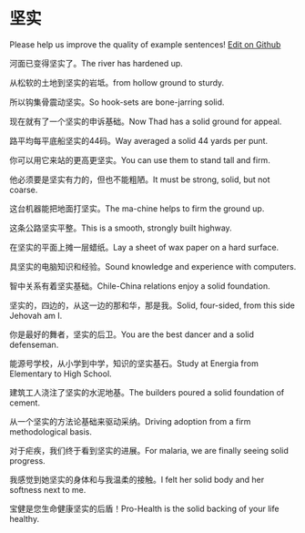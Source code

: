 # 坚实

Please help us improve the quality of example sentences! [Edit on Github](https://github.com/jiyushe/jiyu-example-sentence-source/blob/main/chinese/jianshi.md)

<p><span class="chinese">河面已变得坚实了。</span><span class="english">The river has hardened up.</span></p>

<p><span class="chinese">从松软的土地到坚实的岩坻。</span><span class="english">from hollow ground to sturdy.</span></p>

<p><span class="chinese">所以钩集骨震动坚实。</span><span class="english">So hook-sets are bone-jarring solid.</span></p>

<p><span class="chinese">现在就有了一个坚实的申诉基础。</span><span class="english">Now Thad has a solid ground for appeal.</span></p>

<p><span class="chinese">路平均每平底船坚实的44码。</span><span class="english">Way averaged a solid 44 yards per punt.</span></p>

<p><span class="chinese">你可以用它来站的更高更坚实。</span><span class="english">You can use them to stand tall and firm.</span></p>

<p><span class="chinese">他必须要是坚实有力的，但也不能粗陋。</span><span class="english">It must be strong, solid, but not coarse.</span></p>

<p><span class="chinese">这台机器能把地面打坚实。</span><span class="english">The ma-chine helps to firm the ground up.</span></p>

<p><span class="chinese">这条公路坚实平整。</span><span class="english">This is a smooth, strongly built highway.</span></p>

<p><span class="chinese">在坚实的平面上摊一层蜡纸。</span><span class="english">Lay a sheet of wax paper on a hard surface.</span></p>

<p><span class="chinese">具坚实的电脑知识和经验。</span><span class="english">Sound knowledge and experience with computers.</span></p>

<p><span class="chinese">智中关系有着坚实基础。</span><span class="english">Chile-China relations enjoy a solid foundation.</span></p>

<p><span class="chinese">坚实的，四边的，从这一边的那和华，那是我。</span><span class="english">Solid, four-sided, from this side Jehovah am I.</span></p>

<p><span class="chinese">你是最好的舞者，坚实的后卫。</span><span class="english">You are the best dancer and a solid defenseman.</span></p>

<p><span class="chinese">能源号学校，从小学到中学，知识的坚实基石。</span><span class="english">Study at Energia from Elementary to High School.</span></p>

<p><span class="chinese">建筑工人浇注了坚实的水泥地基。</span><span class="english">The builders poured a solid foundation of cement.</span></p>

<p><span class="chinese">从一个坚实的方法论基础来驱动采纳。</span><span class="english">Driving adoption from a firm methodological basis.</span></p>

<p><span class="chinese">对于疟疾，我们终于看到坚实的进展。</span><span class="english">For malaria, we are finally seeing solid progress.</span></p>

<p><span class="chinese">我感觉到她坚实的身体和与我温柔的接触。</span><span class="english">I felt her solid body and her softness next to me.</span></p>

<p><span class="chinese">宝健是您生命健康坚实的后盾！</span><span class="english">Pro-Health is the solid backing of your life healthy.</span></p>

